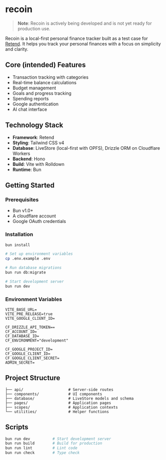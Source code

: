 # recoin

> **Note**: Recoin is actively being developed and is not yet ready for production use.

Recoin is a local-first personal finance tracker built as a test case for [Retend](https://github.com/resuite/retend). It helps you track your personal finances with a focus on simplicity and clarity.

## Core (intended) Features

-  Transaction tracking with categories
-  Real-time balance calculations
-  Budget management
-  Goals and progress tracking
-  Spending reports
-  Google authentication
-  AI chat interface

## Technology Stack

-  **Framework**: Retend
-  **Styling**: Tailwind CSS v4
-  **Database**: LiveStore (local-first with OPFS), Drizzle ORM on Cloudflare Workers
-  **Backend**: Hono
-  **Build**: Vite with Rolldown
-  **Runtime**: Bun

## Getting Started

### Prerequisites

-  Bun v1.0+
-  A cloudflare account
-  Google OAuth credentials

### Installation

```bash
bun install

# Set up environment variables
cp .env.example .env

# Run database migrations
bun run db:migrate

# Start development server
bun run dev
```

### Environment Variables

```env
VITE_BASE_URL=
VITE_PRE_RELEASE=true
VITE_GOOGLE_CLIENT_ID=

CF_DRIZZLE_API_TOKEN==
CF_ACCOUNT_ID=
CF_DATABASE_ID=
CF_ENVIRONMENT="development"

CF_GOOGLE_PROJECT_ID=
CF_GOOGLE_CLIENT_ID=
CF_GOOGLE_CLIENT_SECRET=
ADMIN_SECRET=
```

## Project Structure

```
├── api/                    # Server-side routes
├── components/             # UI components
├── database/               # LiveStore models and schema
├── pages/                  # Application pages
├── scopes/                 # Application contexts
└── utilities/              # Helper functions
```

## Scripts

```bash
bun run dev          # Start development server
bun run build        # Build for production
bun run lint         # Lint code
bun run check        # Type check
```
